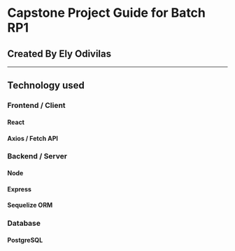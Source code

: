 # Capstone Project Guide for Batch RP1

## Created By Ely Odivilas

---

## Technology used

### Frontend / Client

#### React

#### Axios / Fetch API

### Backend / Server

#### Node

#### Express

#### Sequelize ORM

### Database

#### PostgreSQL
